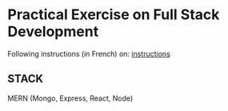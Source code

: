 # Practical Exercise on Full Stack Development
Following instructions (in French) on:
[instructions](./TP_POE/exercice.md)

## STACK
MERN
(Mongo, Express, React, Node)
